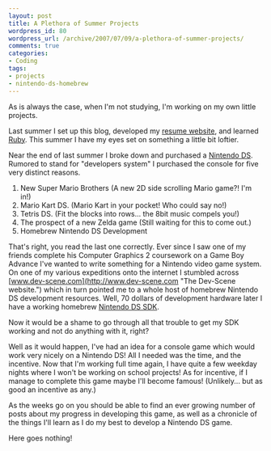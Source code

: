 ```yaml
--- 
layout: post
title: A Plethora of Summer Projects
wordpress_id: 80
wordpress_url: /archive/2007/07/09/a-plethora-of-summer-projects/
comments: true
categories: 
- Coding
tags: 
- projects
- nintendo-ds-homebrew
---
```


As is always the case, when I'm not studying, I'm working on my own little projects. 

Last summer I set up this blog, developed my [resume website](http://www.josephbauser.net "My resume website!"), and learned [Ruby](http://www.ruby-lang.org "The Ruby programming language."). This summer I have my eyes set on something a little bit loftier. 

Near the end of last summer I broke down and purchased a [Nintendo DS](http://en.wikipedia.org/wiki/Nintendo_DS "Nintendo DS wikipedia entry."). Rumored to stand for "developers system" I purchased the console for five very distinct reasons.

1. New Super Mario Brothers (A new 2D side scrolling Mario game?! I'm in!)
2. Mario Kart DS. (Mario Kart in your pocket! Who could say no!)
3. Tetris DS. (Fit the blocks into rows... the 8bit music compels you!)
4. The prospect of a new Zelda game (Still waiting for this to come out.)
5. Homebrew Nintendo DS Development

That's right, you read the last one correctly. Ever since I saw one of my friends complete his Computer Graphics 2 coursework on a Game Boy Advance I've wanted to write something for a Nintendo video game system. On one of my various expeditions onto the internet I stumbled across [www.dev-scene.com](http://www.dev-scene.com "The Dev-Scene website.") which in turn pointed me to a whole host of homebrew Nintendo DS development resources. Well, 70 dollars of development hardware later I have a working homebrew [Nintendo DS SDK](http://www.devkitpro.org/ "devKit Pro: A series of development toolchains and libraries for homebrew development."). 

Now it would be a shame to go through all that trouble to get my SDK working and not do anything with it, right?

Well as it would happen, I've had an idea for a console game which would work very nicely on a Nintendo DS! All I needed was the time, and the incentive. Now that I'm working full time again, I have quite a few weekday nights where I won't be working on school projects! As for incentive, if I manage to complete this game maybe I'll become famous! (Unlikely... but as good an incentive as any.)

As the weeks go on you should be able to find an ever growing number of posts about my progress in developing this game, as well as a chronicle of the things I'll learn as I do my best to develop a Nintendo DS game. 

Here goes nothing!
